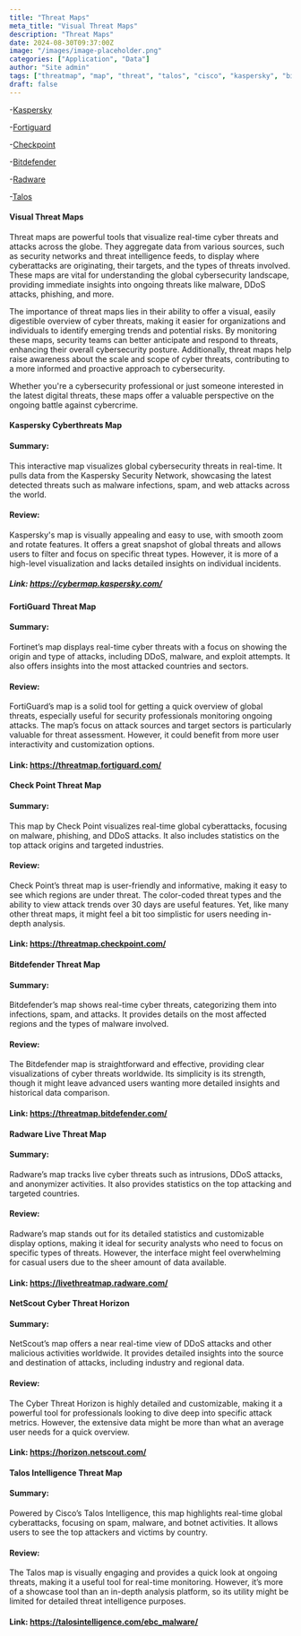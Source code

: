 ```yaml
---
title: "Threat Maps"
meta_title: "Visual Threat Maps"
description: "Threat Maps"
date: 2024-08-30T09:37:00Z
image: "/images/image-placeholder.png"
categories: ["Application", "Data"]
author: "Site admin"
tags: ["threatmap", "map", "threat", "talos", "cisco", "kaspersky", "bitdefender", "malware", "spam", "virus", "DDOS", "attack", "vector"]
draft: false
---
```

<Accordion title="Theart Map Providers">

-[Kaspersky](https://cybermap.kaspersky.com/)

-[Fortiguard](https://threatmap.fortiguard.com/)

-[Checkpoint](https://threatmap.checkpoint.com/)

-[Bitdefender](https://threatmap.bitdefender.com/)

-[Radware](https://livethreatmap.radware.com/)

-[Talos](https://talosintelligence.com/ebc_malware/)
</Accordion>

#### Visual Threat Maps
Threat maps are powerful tools that visualize real-time cyber threats and attacks across the globe. They aggregate data from various sources, such as security networks and threat intelligence feeds, to display where cyberattacks are originating, their targets, and the types of threats involved. These maps are vital for understanding the global cybersecurity landscape, providing immediate insights into ongoing threats like malware, DDoS attacks, phishing, and more.

The importance of threat maps lies in their ability to offer a visual, easily digestible overview of cyber threats, making it easier for organizations and individuals to identify emerging trends and potential risks. By monitoring these maps, security teams can better anticipate and respond to threats, enhancing their overall cybersecurity posture. Additionally, threat maps help raise awareness about the scale and scope of cyber threats, contributing to a more informed and proactive approach to cybersecurity.

Whether you're a cybersecurity professional or just someone interested in the latest digital threats, these maps offer a valuable perspective on the ongoing battle against cybercrime.


#### Kaspersky Cyberthreats Map

#### Summary: 
This interactive map visualizes global cybersecurity threats in real-time. It pulls data from the Kaspersky Security Network, showcasing the latest detected threats such as malware infections, spam, and web attacks across the world.

#### Review: 
Kaspersky's map is visually appealing and easy to use, with smooth zoom and rotate features. It offers a great snapshot of global threats and allows users to filter and focus on specific threat types. However, it is more of a high-level visualization and lacks detailed insights on individual incidents.

##### Link: https://cybermap.kaspersky.com/

#### FortiGuard Threat Map

#### Summary: 
Fortinet’s map displays real-time cyber threats with a focus on showing the origin and type of attacks, including DDoS, malware, and exploit attempts. It also offers insights into the most attacked countries and sectors.

#### Review: 
FortiGuard’s map is a solid tool for getting a quick overview of global threats, especially useful for security professionals monitoring ongoing attacks. The map’s focus on attack sources and target sectors is particularly valuable for threat assessment. However, it could benefit from more user interactivity and customization options.

#### Link: https://threatmap.fortiguard.com/

#### Check Point Threat Map

#### Summary: 
This map by Check Point visualizes real-time global cyberattacks, focusing on malware, phishing, and DDoS attacks. It also includes statistics on the top attack origins and targeted industries.

#### Review: 
Check Point’s threat map is user-friendly and informative, making it easy to see which regions are under threat. The color-coded threat types and the ability to view attack trends over 30 days are useful features. Yet, like many other threat maps, it might feel a bit too simplistic for users needing in-depth analysis.

#### Link: https://threatmap.checkpoint.com/

#### Bitdefender Threat Map

#### Summary: 
Bitdefender’s map shows real-time cyber threats, categorizing them into infections, spam, and attacks. It provides details on the most affected regions and the types of malware involved.

#### Review: 
The Bitdefender map is straightforward and effective, providing clear visualizations of cyber threats worldwide. Its simplicity is its strength, though it might leave advanced users wanting more detailed insights and historical data comparison.

#### Link: https://threatmap.bitdefender.com/

#### Radware Live Threat Map

#### Summary: 
Radware’s map tracks live cyber threats such as intrusions, DDoS attacks, and anonymizer activities. It also provides statistics on the top attacking and targeted countries.

#### Review: 
Radware’s map stands out for its detailed statistics and customizable display options, making it ideal for security analysts who need to focus on specific types of threats. However, the interface might feel overwhelming for casual users due to the sheer amount of data available.

#### Link: https://livethreatmap.radware.com/

#### NetScout Cyber Threat Horizon

#### Summary: 
NetScout’s map offers a near real-time view of DDoS attacks and other malicious activities worldwide. It provides detailed insights into the source and destination of attacks, including industry and regional data.

#### Review: 
The Cyber Threat Horizon is highly detailed and customizable, making it a powerful tool for professionals looking to dive deep into specific attack metrics. However, the extensive data might be more than what an average user needs for a quick overview.

#### Link: https://horizon.netscout.com/

#### Talos Intelligence Threat Map

#### Summary: 
Powered by Cisco’s Talos Intelligence, this map highlights real-time global cyberattacks, focusing on spam, malware, and botnet activities. It allows users to see the top attackers and victims by country.

#### Review: 
The Talos map is visually engaging and provides a quick look at ongoing threats, making it a useful tool for real-time monitoring. However, it’s more of a showcase tool than an in-depth analysis platform, so its utility might be limited for detailed threat intelligence purposes.

#### Link: https://talosintelligence.com/ebc_malware/
